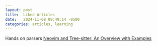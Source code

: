 ```yaml
---
layout: post
title:  Liked Articles
date:   2024-11-08 09:49:14 -0500
categories: articles, learning
---
```



Hands on parsers
[Neovim and Tree-sitter: An Overview with Examples](https://thevaluable.dev/tree-sitter-neovim-overview/)


